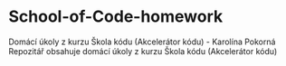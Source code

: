 # School-of-Code-homework
Domácí úkoly z kurzu Škola kódu (Akcelerátor kódu) - Karolína Pokorná
Repozitář obsahuje domácí úkoly z kurzu Škola kódu (Akcelerátor kódu)
